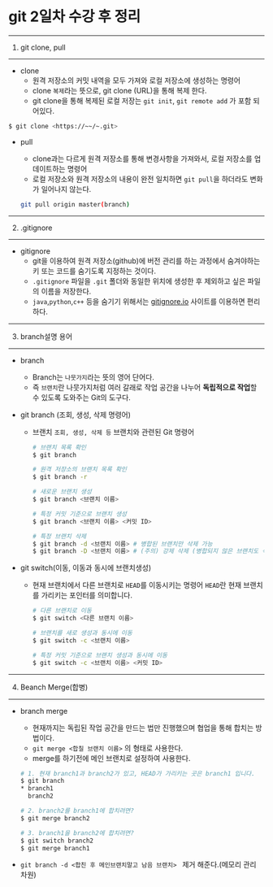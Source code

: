 # git 2일차 수강 후 정리

---

1. git clone, pull

---

* clone
  - 원격 저장소의 커밋 내역을 모두 가져와 로컬 저장소에 생성하는 명령어
  - clone `복제`라는 뜻으로, git clone (URL)을 통해 복제 한다.
  - git clone을 통해 복제된 로컬 저장는 `git init`, `git remote add` 가 포함 되어있다.

```bash
$ git clone <https://~~/~.git>
```

- pull

  - clone과는 다르게 원격 저장소를 통해 변경사항을 가져와서, 로컬 저장소를 업데이트하는 명령어
  - 로컬 저장소와 원격 저장소의 내용이 완전 일치하면 `git pull`을 하더라도 변화가 일어나지 않는다.

  ```bash
  git pull origin master(branch)
  ```

  

---

2. .gitignore

---

* gitignore
  - git을 이용하여 원격 저장소(github)에 버전 관리를 하는 과정에서 숨겨야하는 키 또는 코드를 숨기도록 지정하는 것이다.
  - `.gitignore` 파일을 `.git` 폴더와 동일한 위치에 생성한 후 제외하고 싶은 파일의 이름을 저장한다.
  - `java`,`python`,`c++` 등을 숨기기 위해서는 [gitignore.io](https://gitignore.io/) 사이트를 이용하면 편리하다.

---

3. branch설명 용어

---

* branch

  -  Branch는 `나뭇가지`라는 뜻의 영어 단어다.
  -  즉 `브랜치`란 나뭇가지처럼 여러 갈래로 작업 공간을 나누어 **독립적으로 작업**할 수 있도록 도와주는 Git의 도구다.

* git branch (조회, 생성, 삭제 명령어)

  * 브랜치 `조회, 생성, 삭제 등` 브랜치와 관련된 Git 명령어

    ```bash
    # 브랜치 목록 확인
    $ git branch
    
    # 원격 저장소의 브랜치 목록 확인
    $ git branch -r
    
    # 새로운 브랜치 생성
    $ git branch <브랜치 이름>
    
    # 특정 커밋 기준으로 브랜치 생성
    $ git branch <브랜치 이름> <커밋 ID>
    
    # 특정 브랜치 삭제
    $ git branch -d <브랜치 이름> # 병합된 브랜치만 삭제 가능
    $ git branch -D <브랜치 이름> # (주의) 강제 삭제 (병합되지 않은 브랜치도 삭제 가능)
    ```

* git switch(이동, 이동과 동시에 브랜치생성)

  * 현재 브랜치에서 다른 브랜치로 `HEAD`를 이동시키는 명령어 `HEAD`란 현재 브랜치를 가리키는 포인터를 의미합니다.

    ```bash
    # 다른 브랜치로 이동
    $ git switch <다른 브랜치 이름>
    
    # 브랜치를 새로 생성과 동시에 이동
    $ git switch -c <브랜치 이름>
    
    # 특정 커밋 기준으로 브랜치 생성과 동시에 이동
    $ git switch -c <브랜치 이름> <커밋 ID>
    ```

---

4. Beanch Merge(합병)

---

* branch merge

  * 현재까지는 독립된 작업 공간을 만드는 법만 진행했으며 협업을 통해 합치는 방법이다.
  * `git merge <합칠 브랜치 이름>` 의 형태로 사용한다.
  * merge를 하기전에 메인 브랜치로 설정하여 사용한다.

  ```bash
  # 1. 현재 branch1과 branch2가 있고, HEAD가 가리키는 곳은 branch1 입니다.
  $ git branch
  * branch1
    branch2
  
  # 2. branch2를 branch1에 합치려면?
  $ git merge branch2
  
  # 3. branch1을 branch2에 합치려면?
  $ git switch branch2
  $ git merge branch1
  ```

* `git branch -d <합친 후 메인브랜치말고 남음 브랜치> ` 제거 해준다.(메모리 관리 차원)

